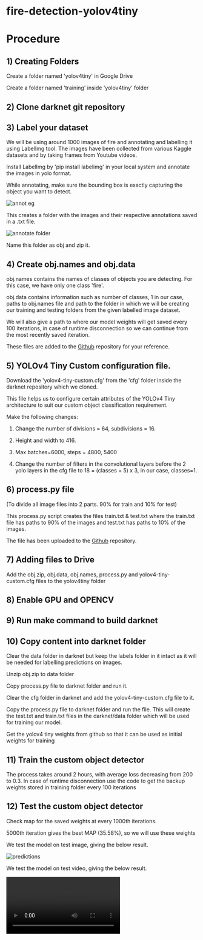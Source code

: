# fire-detection-yolov4tiny

# Procedure

## 1) Creating Folders
Create a folder named 'yolov4tiny' in Google Drive 

Create a folder named 'training' inside 'yolov4tiny' folder

## 2) Clone darknet git repository

## 3) Label your dataset
We will be using around 1000 images of fire and annotating and labelling it using LabelImg tool. 
The images have been collected from various Kaggle datasets and by taking frames from Youtube videos.

Install LabelImg by 'pip install labelimg' in your local system and annotate the images in yolo format. 

While annotating, make sure the bounding box is exactly capturing the object you want to detect.

![annot eg](https://user-images.githubusercontent.com/85955796/229371769-d7908b13-1110-4d79-aca1-b5900657d973.png)

This creates a folder with the images and their respective annotations saved in a .txt file.

![annotate folder](https://user-images.githubusercontent.com/85955796/229371845-189a1d9f-15a7-437a-877d-8c51c1c8d0ba.png)

Name this folder as obj and zip it.

## 4) Create obj.names and obj.data
obj.names contains the names of classes of objects you are detecting. For this case, we have only one class 'fire'.

obj.data contains information such as number of classes, 1 in our case, paths to obj.names file and path to the folder in which we will be creating our training and testing folders from the given labelled image dataset.

We will also give a path to where our model weights will get saved every 100 iterations, in case of runtime disconnection so we can continue from the most recently saved iteration.

These files are added to the [Github](https://github.com/akshayravi13/fire-detection-yolov4tiny) repository for your reference.

## 5) YOLOv4 Tiny Custom configuration file.
Download the 'yolov4-tiny-custom.cfg' from the 'cfg' folder inside the darknet repository which we cloned. 

This file helps us to configure certain attributes of the YOLOv4 Tiny architecture to suit our custom object classification requirement.

Make the following changes:

1) Change the number of divisions = 64, subdivisions = 16.

2) Height and width to 416.

3) Max batches=6000, steps = 4800, 5400

4) Change the number of filters in the convolutional layers before the 2 yolo layers in the cfg file to 18  = (classes + 5) x 3, in our case, classes=1.

## 6) process.py file 

(To divide all image files into 2 parts. 90% for train and 10% for test)

This process.py script creates the files train.txt & test.txt where the train.txt file has paths to 90% of the images and test.txt has paths to 10% of the images. 

The file has been uploaded to the [Github](https://github.com/akshayravi13/fire-detection-yolov4tiny) repository.

## 7) Adding files to Drive
Add the obj.zip, obj.data, obj.names, process.py and yolov4-tiny-custom.cfg files to the yolov4tiny folder

## 8) Enable GPU and OPENCV

## 9) Run make command to build darknet 

## 10) Copy content into darknet folder
Clear the data folder in darknet but keep the labels folder in it intact as it will be needed for labelling predictions on images.

Unzip obj.zip to data folder

Copy process.py file to darknet folder and run it.

Clear the cfg folder in darknet and add the yolov4-tiny-custom.cfg file to it.

Copy the process.py file to darknet folder and run the file. This will create the test.txt and train.txt files in the darknet/data folder which will be used for training our model.

Get the yolov4 tiny weights from github so that it can be used as initial weights for training

## 11) Train the custom object detector
The process takes around 2 hours, with average loss decreasing from 200 to 0.3. 
In case of runtime disconnection use the code to get the backup weights stored in training folder every 100 iterations

## 12) Test the custom object detector
Check map for the saved weights at every 1000th iterations.

5000th iteration gives the best MAP (35.58%), so we will use these weights

We test the model on test image, giving the below result.

![predictions](https://user-images.githubusercontent.com/85955796/229372358-330c6cca-c084-4bda-a06c-8306af998e5e.jpg)


We test the model on test video, giving the below result.

![result](https://github.com/akshayravi13/fire-detection-yolov4tiny/tree/main/results/results.avi)
